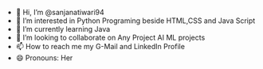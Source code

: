 - 👋 Hi, I’m @sanjanatiwari94
- 👀 I’m interested in Python Programing beside HTML,CSS and Java Script
- 🌱 I’m currently learning Java
- 💞️ I’m looking to collaborate on Any Project AI ML projects
- 📫 How to reach me my G-Mail and LinkedIn Profile 
- 😄 Pronouns: Her


<!---
sanjanatiwari94/sanjanatiwari94 is a ✨ special ✨ repository because its `README.md` (this file) appears on your GitHub profile.
You can click the Preview link to take a look at your changes.
--->
